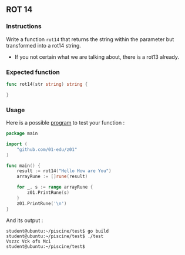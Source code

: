 ## ROT 14

### Instructions

Write a function `rot14` that returns the string within the parameter but transformed into a rot14 string.

- If you not certain what we are talking about, there is a rot13 already.

### Expected function

```go
func rot14(str string) string {

}
```

### Usage

Here is a possible [program](TODO-LINK) to test your function :

```go
package main

import (
	"github.com/01-edu/z01"
)

func main() {
	result := rot14("Hello How are You")
	arrayRune := []rune(result)

	for _, s := range arrayRune {
		z01.PrintRune(s)
	}
	z01.PrintRune('\n')
}

```

And its output :

```console
student@ubuntu:~/piscine/test$ go build
student@ubuntu:~/piscine/test$ ./test
Vszzc Vck ofs Mci
student@ubuntu:~/piscine/test$
```
